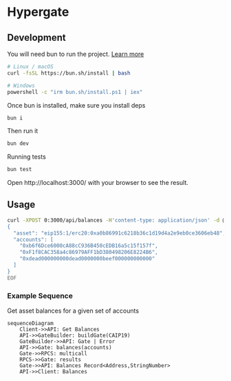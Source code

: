 # Hypergate

## Development

You will need bun to run the project. [Learn more](https://bun.sh/)

```bash
# Linux / macOS
curl -fsSL https://bun.sh/install | bash

# Windows
powershell -c "irm bun.sh/install.ps1 | iex"
```

Once bun is installed, make sure you install deps

```bash
bun i
```

Then run it

```bash
bun dev
```

Running tests

```bash
bun test
```

Open http://localhost:3000/ with your browser to see the result.

## Usage

```bash
curl -XPOST 0:3000/api/balances -H'content-type: application/json' -d @- << EOF
{
  "asset": "eip155:1/erc20:0xa0b86991c6218b36c1d19d4a2e9eb0ce3606eb48",
  "accounts": [
    "0xb6f6Dce6000cA88cC936B450cEDB16a5c15f157f",
    "0xF1f8CAC358a4c86979AFF1bD380498206E8224B6",
    "0xdead000000000dead0000000beef000000000000"
  ]
}
EOF
```

### Example Sequence

Get asset balances for a given set of accounts

```mermaid
sequenceDiagram
    Client->>API: Get Balances
    API->>GateBuilder: buildGate(CAIP19)
    GateBuilder->>API: Gate | Error
    API->>Gate: balances(accounts)
    Gate->>RPCS: multicall
    RPCS->>Gate: results
    Gate->>API: Balances Record<Address,StringNumber>
    API->>Client: Balances
```